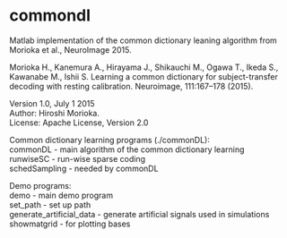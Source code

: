 # commondl

Matlab implementation of the common dictionary leaning algorithm from Morioka et al., NeuroImage 2015.

Morioka H., Kanemura A., Hirayama J., Shikauchi M., Ogawa T., Ikeda S., Kawanabe M., Ishii S. Learning a common dictionary for subject-transfer decoding with resting calibration. Neuroimage, 111:167–178 (2015).

Version 1.0, July 1 2015  
Author: Hiroshi Morioka.  
License: Apache License, Version 2.0  


Common dictionary learning programs (./commonDL):  
  commonDL        - main algorithm of the common dictionary learning  
  runwiseSC       - run-wise sparse coding  
  schedSampling   - needed by commonDL  

Demo programs:  
  demo                     - main demo program  
  set_path                 - set up path  
  generate_artificial_data - generate artificial signals used in simulations  
  showmatgrid              - for plotting bases  
